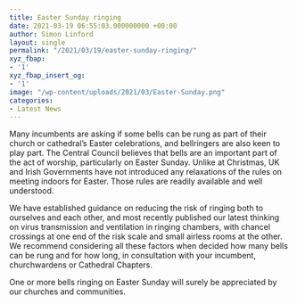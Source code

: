 ```yaml
---
title: Easter Sunday ringing
date: 2021-03-19 06:55:03.000000000 +00:00
author: Simon Linford
layout: single
permalink: "/2021/03/19/easter-sunday-ringing/"
xyz_fbap:
- '1'
xyz_fbap_insert_og:
- '1'
image: "/wp-content/uploads/2021/03/Easter-Sunday.png"
categories:
- Latest News
---
```

Many incumbents are asking if some bells can be rung as part of their church or cathedral’s Easter celebrations, and bellringers are also keen to play part. The Central Council believes that bells are an important part of the act of worship, particularly on Easter Sunday. Unlike at Christmas, UK and Irish Governments have not introduced any relaxations of the rules on meeting indoors for Easter. Those rules are readily available and well understood.

We have established guidance on reducing the risk of ringing both to ourselves and each other, and most recently published our latest thinking on virus transmission and ventilation in ringing chambers, with chancel crossings at one end of the risk scale and small airless rooms at the other. We recommend considering all these factors when decided how many bells can be rung and for how long, in consultation with your incumbent, churchwardens or Cathedral Chapters.

One or more bells ringing on Easter Sunday will surely be appreciated by our churches and communities.
